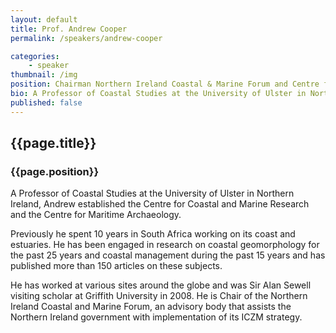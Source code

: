 ```yaml
---
layout: default
title: Prof. Andrew Cooper
permalink: /speakers/andrew-cooper

categories: 
    - speaker
thumbnail: /img
position: Chairman Northern Ireland Coastal & Marine Forum and Centre for Coastal and Marine Research University of Ulster
bio: A Professor of Coastal Studies at the University of Ulster in Northern Ireland, Andrew established the Centre for Coastal and Marine Research and the Centre for Maritime Archaeology. 
published: false
---
```


## {{page.title}}
### {{page.position}}

A Professor of Coastal Studies at the University of Ulster in Northern Ireland, Andrew established the Centre for Coastal and Marine Research and the Centre for Maritime Archaeology. 

Previously he spent 10 years in South Africa working on its coast and estuaries. He has been engaged in research on coastal geomorphology for the past 25 years and coastal management during the past 15 years and has published more than 150 articles on these subjects. 

He has worked at various sites around the globe and was Sir Alan Sewell visiting scholar at Griffith University in 2008. He is Chair of the Northern Ireland Coastal and Marine Forum, an advisory body that assists the Northern Ireland government with implementation of its ICZM strategy.